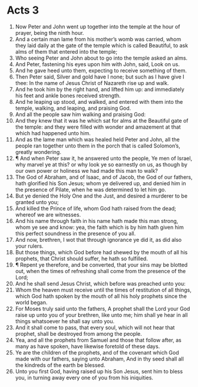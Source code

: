 ﻿# Acts 3
1. Now Peter and John went up together into the temple at the hour of prayer, being the ninth hour. 
2. And a certain man lame from his mother’s womb was carried, whom they laid daily at the gate of the temple which is called Beautiful, to ask alms of them that entered into the temple; 
3. Who seeing Peter and John about to go into the temple asked an alms. 
4. And Peter, fastening his eyes upon him with John, said, Look on us. 
5. And he gave heed unto them, expecting to receive something of them. 
6. Then Peter said, Silver and gold have I none; but such as I have give I thee: In the name of Jesus Christ of Nazareth rise up and walk. 
7. And he took him by the right hand, and lifted him up: and immediately his feet and ankle bones received strength. 
8. And he leaping up stood, and walked, and entered with them into the temple, walking, and leaping, and praising God. 
9. And all the people saw him walking and praising God: 
10. And they knew that it was he which sat for alms at the Beautiful gate of the temple: and they were filled with wonder and amazement at that which had happened unto him. 
11. And as the lame man which was healed held Peter and John, all the people ran together unto them in the porch that is called Solomon’s, greatly wondering. 
12. ¶ And when Peter saw it, he answered unto the people, Ye men of Israel, why marvel ye at this? or why look ye so earnestly on us, as though by our own power or holiness we had made this man to walk? 
13. The God of Abraham, and of Isaac, and of Jacob, the God of our fathers, hath glorified his Son Jesus; whom ye delivered up, and denied him in the presence of Pilate, when he was determined to let him go. 
14. But ye denied the Holy One and the Just, and desired a murderer to be granted unto you; 
15. And killed the Prince of life, whom God hath raised from the dead; whereof we are witnesses. 
16. And his name through faith in his name hath made this man strong, whom ye see and know: yea, the faith which is by him hath given him this perfect soundness in the presence of you all. 
17. And now, brethren, I wot that through ignorance ye did it, as did also your rulers. 
18. But those things, which God before had shewed by the mouth of all his prophets, that Christ should suffer, he hath so fulfilled. 
19. ¶ Repent ye therefore, and be converted, that your sins may be blotted out, when the times of refreshing shall come from the presence of the Lord; 
20. And he shall send Jesus Christ, which before was preached unto you: 
21. Whom the heaven must receive until the times of restitution of all things, which God hath spoken by the mouth of all his holy prophets since the world began. 
22. For Moses truly said unto the fathers, A prophet shall the Lord your God raise up unto you of your brethren, like unto me; him shall ye hear in all things whatsoever he shall say unto you. 
23. And it shall come to pass, that every soul, which will not hear that prophet, shall be destroyed from among the people. 
24. Yea, and all the prophets from Samuel and those that follow after, as many as have spoken, have likewise foretold of these days. 
25. Ye are the children of the prophets, and of the covenant which God made with our fathers, saying unto Abraham, And in thy seed shall all the kindreds of the earth be blessed. 
26. Unto you first God, having raised up his Son Jesus, sent him to bless you, in turning away every one of you from his iniquities. 
